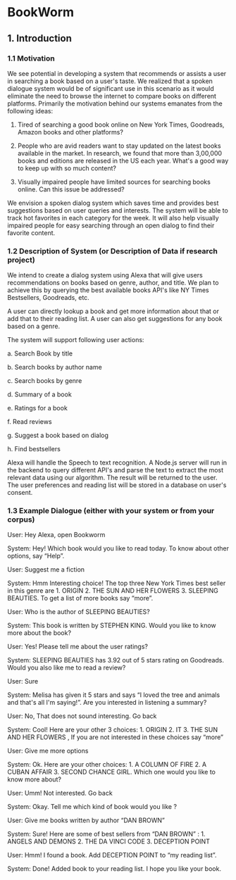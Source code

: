 # BookWorm

## 1. Introduction

### 1.1 Motivation

We see potential in developing a system that recommends or assists a user in searching a book based on a user's taste. We realized that a spoken dialogue system would be of significant use in this scenario as it would eliminate the need to browse the internet to compare books on different platforms. Primarily the motivation behind our systems emanates from the following ideas:

1. Tired of searching a good book online on New York Times, Goodreads, Amazon books and other platforms?

2. People who are avid readers want to stay updated on the latest books available in the market. In research, we found that more than 3,00,000 books and editions are released in the US each year. What's a good way to keep up with so much content?

3. Visually impaired people have limited sources for searching books online. Can this issue be addressed?

We envision a spoken dialog system which saves time and provides best suggestions based on user queries and interests. The system will be able to track hot favorites in each category for the week. It will also help visually impaired people for easy searching through an open dialog to find their favorite content.

### 1.2 Description of System (or Description of Data if research project)

We intend to create a dialog system using Alexa that will give users recommendations on books based on genre, author, and title. We plan to achieve this by querying the best available books API's like NY Times Bestsellers, Goodreads, etc.

A user can directly lookup a book and get more information about that or add that to their reading list. A user can also get suggestions for any book based on a genre.

The system will support following user actions:

a. Search Book by title

b. Search books by author name

c. Search books by genre

d. Summary of a book

e. Ratings for a book

f. Read reviews

g. Suggest a book based on dialog

h. Find bestsellers

Alexa will handle the Speech to text recognition. A Node.js server will run in the backend to query different API's and parse the text to extract the most relevant data using our algorithm. The result will be returned to the user. The user preferences and reading list will be stored in a database on user's consent.

### 1.3 Example Dialogue (either with your system or from your corpus)

User: Hey Alexa, open Bookworm

System: Hey! Which book would you like to read today. To know about other options, say “Help”.

User: Suggest me a fiction

System: Hmm Interesting choice! The top three New York Times best seller in this genre are 1. ORIGIN 2. THE SUN AND HER FLOWERS 3. SLEEPING BEAUTIES. To get a list of more books say “more”.

User: Who is the author of SLEEPING BEAUTIES?

System: This book is written by STEPHEN KING. Would you like to know more about the book?

User: Yes! Please tell me about the user ratings?

System: SLEEPING BEAUTIES has 3.92 out of 5 stars rating on Goodreads. Would you also like me to read a review?

User: Sure

System: Melisa has given it 5 stars and says “I loved the tree and animals and that's all I'm saying!”. Are you interested in listening a summary?

User: No, That does not sound interesting. Go back

System: Cool! Here are your other 3 choices: 1. ORIGIN 2. IT 3. THE SUN AND HER FLOWERS , If you are not interested in these choices say “more”

User: Give me more options

System: Ok. Here are your other choices: 1. A COLUMN OF FIRE 2. A CUBAN AFFAIR 3. SECOND CHANCE GIRL. Which one would you like to know more about?

User: Umm! Not interested. Go back

System: Okay. Tell me which kind of book would you like ?

User: Give me books written by author “DAN BROWN”

System: Sure! Here are some of best sellers from “DAN BROWN” : 1. ANGELS AND DEMONS 2. THE DA VINCI CODE 3. DECEPTION POINT

User: Hmm! I found a book. Add DECEPTION POINT to “my reading list”.

System: Done! Added book to your reading list. I hope you like your book.